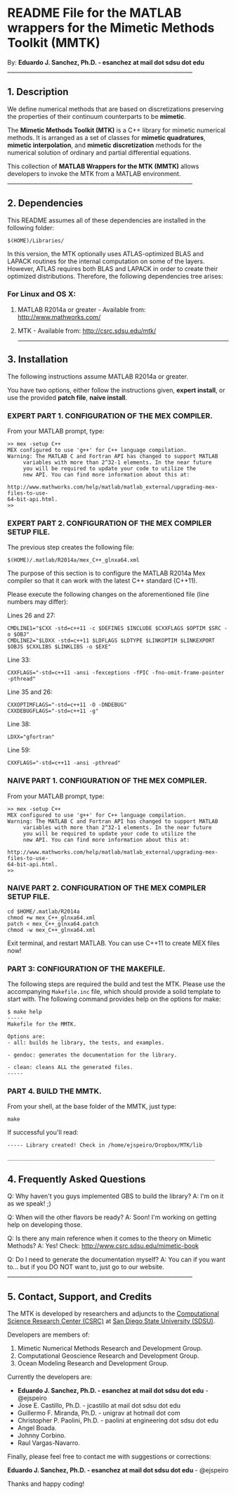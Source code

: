 # README File for the MATLAB wrappers for the Mimetic Methods Toolkit (MMTK)

By: **Eduardo J. Sanchez, Ph.D. - esanchez at mail dot sdsu dot edu**
    __________________________________________________________________

## 1. Description

We define numerical methods that are based on discretizations preserving the
properties of their continuum counterparts to be **mimetic**.

The **Mimetic Methods Toolkit (MTK)** is a C++ library for mimetic numerical
methods. It is arranged as a set of classes for **mimetic quadratures**,
**mimetic interpolation**, and **mimetic discretization** methods for the
numerical solution of ordinary and partial differential equations.

This collection of **MATLAB Wrappers for the MTK (MMTK)** allows developers to
invoke the MTK from a MATLAB environment.
    __________________________________________________________________

## 2. Dependencies

This README assumes all of these dependencies are installed in the following
folder:

```
$(HOME)/Libraries/
```

In this version, the MTK optionally uses ATLAS-optimized BLAS and LAPACK
routines for the internal computation on some of the layers. However, ATLAS
requires both BLAS and LAPACK in order to create their optimized distributions.
Therefore, the following dependencies tree arises:

### For Linux and OS X:

1. MATLAB R2014a or greater - Available from: http://www.mathworks.com/

1. MTK - Available from: http://csrc.sdsu.edu/mtk/

    __________________________________________________________________

## 3. Installation

The following instructions assume MATLAB R2014a or greater.

You have two options, either follow the instructions given, **expert install**,
or use the provided **patch file**, **naive install**.

### EXPERT PART 1. CONFIGURATION OF THE MEX COMPILER.

From your MATLAB prompt, type:

```
>> mex -setup C++
MEX configured to use 'g++' for C++ language compilation.
Warning: The MATLAB C and Fortran API has changed to support MATLAB
     variables with more than 2^32-1 elements. In the near future
     you will be required to update your code to utilize the
     new API. You can find more information about this at:

http://www.mathworks.com/help/matlab/matlab_external/upgrading-mex-files-to-use-
64-bit-api.html.
>>
```

### EXPERT PART 2. CONFIGURATION OF THE MEX COMPILER SETUP FILE.

The previous step creates the following file:

```
$(HOME)/.matlab/R2014a/mex_C++_glnxa64.xml
```

The purpose of this section is to configure the MATLAB R2014a Mex compiler so
that it can work with the latest C++ standard (C++11).

Please execute the following changes on the aforementioned file (line numbers
may differ):

Lines 26 and 27:

```
CMDLINE1="$CXX -std=c++11 -c $DEFINES $INCLUDE $CXXFLAGS $OPTIM $SRC -o $OBJ"
CMDLINE2="$LDXX -std=c++11 $LDFLAGS $LDTYPE $LINKOPTIM $LINKEXPORT $OBJS $CXXLIBS $LINKLIBS -o $EXE"
```

Line 33:

```
CXXFLAGS="-std=c++11 -ansi -fexceptions -fPIC -fno-omit-frame-pointer -pthread"
```

Line 35 and 26:

```
CXXOPTIMFLAGS="-std=c++11 -O -DNDEBUG"
CXXDEBUGFLAGS="-std=c++11 -g"
```

Line 38:

```
LDXX="gfortran"
```

Line 59:

```
CXXFLAGS="-std=c++11 -ansi -pthread"
```

### NAIVE PART 1. CONFIGURATION OF THE MEX COMPILER.

From your MATLAB prompt, type:

```
>> mex -setup C++
MEX configured to use 'g++' for C++ language compilation.
Warning: The MATLAB C and Fortran API has changed to support MATLAB
     variables with more than 2^32-1 elements. In the near future
     you will be required to update your code to utilize the
     new API. You can find more information about this at:

http://www.mathworks.com/help/matlab/matlab_external/upgrading-mex-files-to-use-
64-bit-api.html.
>>
```

### NAIVE PART 2. CONFIGURATION OF THE MEX COMPILER SETUP FILE.

```
cd $HOME/.matlab/R2014a
chmod +w mex_C++_glnxa64.xml
patch < mex_C++_glnxa64.patch
chmod -w mex_C++_glnxa64.xml
```
Exit terminal, and restart MATLAB. You can use C++11 to create MEX files now!

### PART 3: CONFIGURATION OF THE MAKEFILE.

The following steps are required the build and test the MTK. Please use the
accompanying `Makefile.inc` file, which should provide a solid template to
start with. The following command provides help on the options for make:

```
$ make help
-----
Makefile for the MMTK.

Options are:
- all: builds he library, the tests, and examples.

- gendoc: generates the documentation for the library.

- clean: cleans ALL the generated files.
-----
```

### PART 4. BUILD THE MMTK.

From your shell, at the base folder of the MMTK, just type:

```
make
```

If successful you'll read:

```
----- Library created! Check in /home/ejspeiro/Dropbox/MTK/lib
```
    __________________________________________________________________

## 4. Frequently Asked Questions

Q: Why haven't you guys implemented GBS to build the library?
A: I'm on it as we speak! ;)

Q: When will the other flavors be ready?
A: Soon! I'm working on getting help on developing those.

Q: Is there any main reference when it comes to the theory on Mimetic Methods?
A: Yes! Check: http://www.csrc.sdsu.edu/mimetic-book

Q: Do I need to generate the documentation myself?
A: You can if you want to... but if you DO NOT want to, just go to our website.
    __________________________________________________________________

## 5. Contact, Support, and Credits

The MTK is developed by researchers and adjuncts to the
[Computational Science Research Center (CSRC)](http://www.csrc.sdsu.edu/)
at [San Diego State University (SDSU)](http://www.sdsu.edu/).

Developers are members of:

1. Mimetic Numerical Methods Research and Development Group.
2. Computational Geoscience Research and Development Group.
3. Ocean Modeling Research and Development Group.

Currently the developers are:

- **Eduardo J. Sanchez, Ph.D. - esanchez at mail dot sdsu dot edu** - @ejspeiro
- Jose E. Castillo, Ph.D. - jcastillo at mail dot sdsu dot edu
- Guillermo F. Miranda, Ph.D. - unigrav at hotmail dot com
- Christopher P. Paolini, Ph.D. - paolini at engineering dot sdsu dot edu
- Angel Boada.
- Johnny Corbino.
- Raul Vargas-Navarro.

Finally, please feel free to contact me with suggestions or corrections:

**Eduardo J. Sanchez, Ph.D. - esanchez at mail dot sdsu dot edu** - @ejspeiro

Thanks and happy coding!
